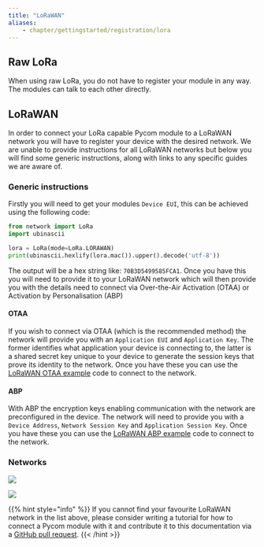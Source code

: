 ```yaml
---
title: "LoRaWAN"
aliases:
    - chapter/gettingstarted/registration/lora
---
```

## Raw LoRa

When using raw LoRa, you do not have to register your module in any way. The modules can talk to each other directly.

## LoRaWAN

In order to connect your LoRa capable Pycom module to a LoRaWAN network you will have to register your device with the desired network. We are unable to provide instructions for all LoRaWAN networks but below you will find some generic instructions, along with links to any specific guides we are aware of.

### Generic instructions

Firstly you will need to get your modules `Device EUI`, this can be achieved using the following code:

```python
from network import LoRa
import ubinascii

lora = LoRa(mode=LoRa.LORAWAN)
print(ubinascii.hexlify(lora.mac()).upper().decode('utf-8'))
```

The output will be a hex string like: `70B3D5499585FCA1`. Once you have this you will need to provide it to your LoRaWAN network which will then provide you with the details need to connect via Over-the-Air Activation (OTAA) or Activation by Personalisation (ABP)

#### OTAA

If you wish to connect via OTAA (which is the recommended method) the network will provide you with an `Application EUI` and `Application Key`. The former identifies what application your device is connecting to, the latter is a shared secret key unique to your device to generate the session keys that prove its identity to the network. Once you have these you can use the [LoRaWAN OTAA example](/../../tutorials/lora/lorawan-otaa) code to connect to the network.

#### ABP

With ABP the encryption keys enabling communication with the network are preconfigured in the device. The network will need to provide you with a `Device Address`, `Network Session Key` and `Application Session Key`. Once you have these you can use the [LoRaWAN ABP example](/../../tutorials/lora/lorawan-abp) code to connect to the network.

### Networks

[![](//gitbook/assets/image-2.png)](ttn)

[![](//gitbook/assets/image-3.png)](objenious)

{{% hint style="info" %}}
If you cannot find your favourite LoRaWAN network in the list above, please consider writing a tutorial for how to connect a Pycom module with it and contribute it to this documentation via a [GitHub pull request](https://github.com/pycom/pycom-documentation).
{{< /hint >}}

